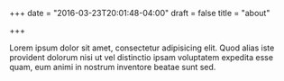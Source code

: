 +++
date = "2016-03-23T20:01:48-04:00"
draft = false
title = "about"

+++

Lorem ipsum dolor sit amet, consectetur adipisicing elit. Quod alias iste provident dolorum nisi ut vel distinctio ipsam voluptatem expedita esse quam, eum animi in nostrum inventore beatae sunt sed.
